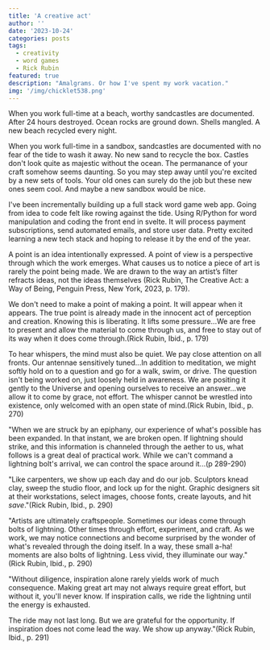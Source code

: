 ```yaml
---
title: 'A creative act'
author: ''
date: '2023-10-24'
categories: posts
tags:
  - creativity
  - word games
  - Rick Rubin
featured: true
description: "Amalgrams. Or how I've spent my work vacation."
img: '/img/chicklet538.png'
---
```


When you work full-time at a beach, worthy sandcastles are documented. After 24 hours destroyed. Ocean rocks are ground down. Shells mangled. A new beach recycled every night. 

When you work full-time in a sandbox, sandcastles are documented with no fear of the tide to wash it away. No new sand to recycle the box. Castles don't look quite as majestic without the ocean. The permanance of your craft somehow seems daunting. So you may step away until you're excited by a new sets of tools. Your old ones can surely do the job but these new ones seem cool. And maybe a new sandbox would be nice.

I've been incrementally building up a full stack word game web app. Going from idea to code felt like rowing against the tide. Using R/Python for word manipulation and coding the front end in svelte. It will process payment subscriptions, send automated emails, and store user data. Pretty excited learning a new tech stack and hoping to release it by the end of the year.

A point is an idea intentionally expressed. A point of view is a perspective through which the work emerges. What causes us to notice a piece of art is rarely the point being made. We are drawn to the way an artist’s filter refracts ideas, not the ideas themselves (Rick Rubin, The Creative Act: a Way of Being, Penguin Press, New York, 2023, p. 179).

We don't need to make a point of making a point. It will appear when it appears. The true point is already made in the innocent act of perception and creation. Knowing this is liberating. It lifts some pressure...We are free to present and allow the material to come through us, and free to stay out of its way when it does come through.(Rick Rubin, Ibid., p. 179)

To hear whispers, the mind must also be quiet. We pay close attention on all fronts. Our antennae sensitively tuned...In addition to meditation, we might softly hold on to a question and go for a walk, swim, or drive. The question isn't being worked on, just loosely held in awareness. We are positing it gently to the Universe and opening ourselves to receive an answer...we allow it to come by grace, not effort. The whisper cannot be wrestled into existence, only welcomed with an open state of mind.(Rick Rubin, Ibid., p. 270)

"When we are struck by an epiphany, our experience of what's possible has been expanded. In that instant, we are broken open. If lightning should strike, and this information is channeled through the aether to us, what follows is a great deal of practical work. While we can't command a lightning bolt's arrival, we can control the space around it...(p 289-290)

"Like carpenters, we show up each day and do our job. Sculptors knead clay, sweep the studio floor, and lock up for the night. Graphic designers sit at their workstations, select images, choose fonts, create layouts, and hit _save_."(Rick Rubin, Ibid., p. 290)

"Artists are ultimately craftspeople. Sometimes our ideas come through bolts of lightning. Other times through effort, experiment, and craft. As we work, we may notice connections and become surprised by the wonder of what's revealed through the doing itself. In a way, these small a-ha! moments are also bolts of lightning. Less vivid, they illuminate our way."(Rick Rubin, Ibid., p. 290)

"Without diligence, inspiration alone rarely yields work of much consequence. Making great art may not always require great effort, but without it, you'll never know. If inspiration calls, we ride the lightning until the energy is exhausted.

The ride may not last long. But we are grateful for the opportunity. If inspiration does not come lead the way. We show up anyway."(Rick Rubin, Ibid., p. 291)
